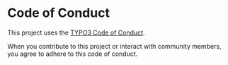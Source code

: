 # Code of Conduct

This project uses the
[TYPO3 Code of Conduct](https://typo3.org/community/values/code-of-conduct).

When you contribute to this project or interact with community members,
you agree to adhere to this code of conduct.

